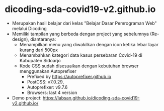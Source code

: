 # dicoding-sda-covid19-v2.github.io
 - Merupakan hasil belajar dari kelas "Belajar Dasar Pemrograman Web" melalui Dicoding
 - Memiliki tampilan yang berbeda dengan project yang sebelumnya (Re-design), diantaranya:
    - Menampilkan menu yang diwakilkan dengan icon ketika lebar layar kurang dari 500px
    - Menambahkan kategori data kasus persebaran Covid-19 di Kabupaten Sidoarjo
    - Kode CSS sudah disesuaikan dengan kebutuhan browser menggunakan Autoprefixer
       - Prefixed by https://autoprefixer.github.io
       - PostCSS: v7.0.29,
       - Autoprefixer: v9.7.6
       - Browsers: last 4 version
 - Demo project: https://labsan.github.io/dicoding-sda-covid19-v2.github.io/
